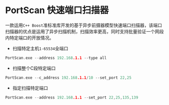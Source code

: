 # PortScan 快速端口扫描器

一款运用`C++ Boost`准标准库开发的基于异步前摄器模型快速端口扫描器，该端口扫描器的优点是运用了异步扫描机制，扫描效率更高，同时支持批量验证一个网段内特定端口的开放情况。

 - 扫描特定主机`1-65534`全端口
```C
PortScan.exe --address 192.168.1.1 --type all
```

 - 扫描整个C段特定端口
 ```C
 PortScan.exe --c_address 192.168.1.1/10 --set_port 22,25
 ```
 
 - 指定扫描特定端口
 ```C
 PortScan.exe --address 192.168.1.1 --set_port 22,25,135,139
```

